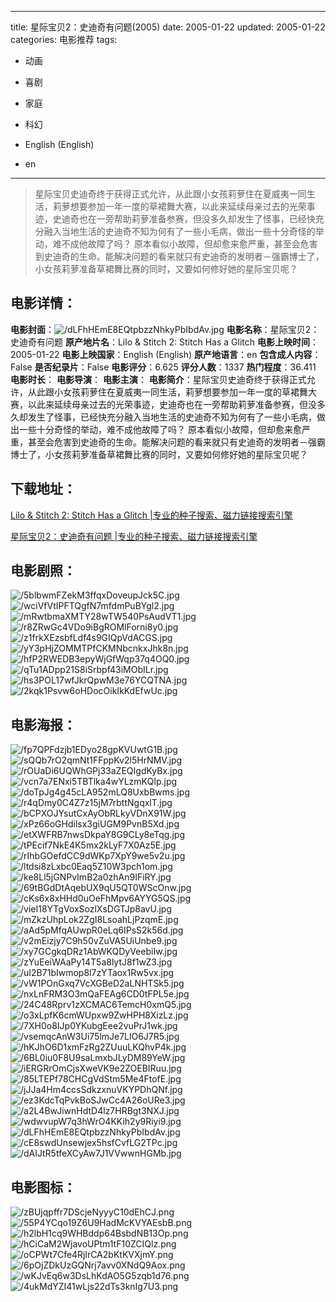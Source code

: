 
---
title: 星际宝贝2：史迪奇有问题(2005)
date: 2005-01-22
updated: 2005-01-22
categories: 电影推荐
tags:
- 动画
- 喜剧
- 家庭
- 科幻

- English (English)
- en
---


> 星际宝贝史迪奇终于获得正式允许，从此跟小女孩莉萝住在夏威夷一同生活，莉萝想要参加一年一度的草裙舞大赛，以此来延续母亲过去的光荣事迹，史迪奇也在一旁帮助莉萝准备参赛，但没多久却发生了怪事，已经快充分融入当地生活的史迪奇不知为何有了一些小毛病，做出一些十分奇怪的举动，难不成他故障了吗？ 原本看似小故障，但却愈来愈严重，甚至会危害到史迪奇的生命。能解决问题的看来就只有史迪奇的发明者－强霸博士了，小女孩莉萝准备草裙舞比赛的同时，又要如何修好她的星际宝贝呢？

## **电影详情**：

**电影封面**：<img src="https://image.tmdb.org/t/p/w200/dLFhHEmE8EQtpbzzNhkyPbIbdAv.jpg" alt="/dLFhHEmE8EQtpbzzNhkyPbIbdAv.jpg" title="/dLFhHEmE8EQtpbzzNhkyPbIbdAv.jpg">
**电影名称**：星际宝贝2：史迪奇有问题
**原产地片名**：Lilo & Stitch 2: Stitch Has a Glitch
**电影上映时间**：2005-01-22
**电影上映国家**：English (English)
**原产地语言**：en
**包含成人内容**：False
**是否纪录片**：False
**电影评分**：6.625
**评分人数**：1337
**热门程度**：36.411
**电影时长**：
**电影导演**：
**电影主演**：
**电影简介**：星际宝贝史迪奇终于获得正式允许，从此跟小女孩莉萝住在夏威夷一同生活，莉萝想要参加一年一度的草裙舞大赛，以此来延续母亲过去的光荣事迹，史迪奇也在一旁帮助莉萝准备参赛，但没多久却发生了怪事，已经快充分融入当地生活的史迪奇不知为何有了一些小毛病，做出一些十分奇怪的举动，难不成他故障了吗？ 原本看似小故障，但却愈来愈严重，甚至会危害到史迪奇的生命。能解决问题的看来就只有史迪奇的发明者－强霸博士了，小女孩莉萝准备草裙舞比赛的同时，又要如何修好她的星际宝贝呢？

## **下载地址**：
[Lilo & Stitch 2: Stitch Has a Glitch |专业的种子搜索、磁力链接搜索引擎](https://movie.amd794.com:2083/?search=Lilo%20%26%20Stitch%202%3A%20Stitch%20Has%20a%20Glitch&ordering=&mode=match_phrase&page_size=10&page=1)

[星际宝贝2：史迪奇有问题 |专业的种子搜索、磁力链接搜索引擎](https://movie.amd794.com:2083/?search=%E6%98%9F%E9%99%85%E5%AE%9D%E8%B4%9D2%EF%BC%9A%E5%8F%B2%E8%BF%AA%E5%A5%87%E6%9C%89%E9%97%AE%E9%A2%98&ordering=&mode=match_phrase&page_size=10&page=1)
 

## **电影剧照**：
<img src="https://image.tmdb.org/t/p/original/5blbwmFZekM3ffqxDoveupJck5C.jpg" alt="/5blbwmFZekM3ffqxDoveupJck5C.jpg" title="/5blbwmFZekM3ffqxDoveupJck5C.jpg"><img src="https://image.tmdb.org/t/p/original/wciVfVtIPFTQgfN7mfdmPuBYgl2.jpg" alt="/wciVfVtIPFTQgfN7mfdmPuBYgl2.jpg" title="/wciVfVtIPFTQgfN7mfdmPuBYgl2.jpg"><img src="https://image.tmdb.org/t/p/original/mRwtbmaXMTY28wTW540PsAudVT1.jpg" alt="/mRwtbmaXMTY28wTW540PsAudVT1.jpg" title="/mRwtbmaXMTY28wTW540PsAudVT1.jpg"><img src="https://image.tmdb.org/t/p/original/r8ZRwGc4VDo9iBgROMlForni8y0.jpg" alt="/r8ZRwGc4VDo9iBgROMlForni8y0.jpg" title="/r8ZRwGc4VDo9iBgROMlForni8y0.jpg"><img src="https://image.tmdb.org/t/p/original/z1frkXEzsbfLdf4s9GIQpVdACGS.jpg" alt="/z1frkXEzsbfLdf4s9GIQpVdACGS.jpg" title="/z1frkXEzsbfLdf4s9GIQpVdACGS.jpg"><img src="https://image.tmdb.org/t/p/original/yY3pHjZOMMTPfCKMNbcnkxJhk8n.jpg" alt="/yY3pHjZOMMTPfCKMNbcnkxJhk8n.jpg" title="/yY3pHjZOMMTPfCKMNbcnkxJhk8n.jpg"><img src="https://image.tmdb.org/t/p/original/hfP2RWEDB3epyWjGfWqp37q4OQ0.jpg" alt="/hfP2RWEDB3epyWjGfWqp37q4OQ0.jpg" title="/hfP2RWEDB3epyWjGfWqp37q4OQ0.jpg"><img src="https://image.tmdb.org/t/p/original/qTu1ADpp21S8iSrbpf43iMObILr.jpg" alt="/qTu1ADpp21S8iSrbpf43iMObILr.jpg" title="/qTu1ADpp21S8iSrbpf43iMObILr.jpg"><img src="https://image.tmdb.org/t/p/original/hs3POL17wfJkrQpwM3e76YCQTNA.jpg" alt="/hs3POL17wfJkrQpwM3e76YCQTNA.jpg" title="/hs3POL17wfJkrQpwM3e76YCQTNA.jpg"><img src="https://image.tmdb.org/t/p/original/2kqk1Psvw6oHDocOikIkKdEfwUc.jpg" alt="/2kqk1Psvw6oHDocOikIkKdEfwUc.jpg" title="/2kqk1Psvw6oHDocOikIkKdEfwUc.jpg">

## **电影海报**：
<img src="https://image.tmdb.org/t/p/original/fp7QPFdzjb1EDyo28gpKVUwtG1B.jpg" alt="/fp7QPFdzjb1EDyo28gpKVUwtG1B.jpg" title="/fp7QPFdzjb1EDyo28gpKVUwtG1B.jpg"><img src="https://image.tmdb.org/t/p/original/sQQb7rO2qmNt1FFppKv2l5HrNMV.jpg" alt="/sQQb7rO2qmNt1FFppKv2l5HrNMV.jpg" title="/sQQb7rO2qmNt1FFppKv2l5HrNMV.jpg"><img src="https://image.tmdb.org/t/p/original/rOUaDi6UQWhGPj33aZEQIgdKyBx.jpg" alt="/rOUaDi6UQWhGPj33aZEQIgdKyBx.jpg" title="/rOUaDi6UQWhGPj33aZEQIgdKyBx.jpg"><img src="https://image.tmdb.org/t/p/original/vcn7a7ENxi5TBTlka4wYLzmKQIp.jpg" alt="/vcn7a7ENxi5TBTlka4wYLzmKQIp.jpg" title="/vcn7a7ENxi5TBTlka4wYLzmKQIp.jpg"><img src="https://image.tmdb.org/t/p/original/doTpJg4g45cLA952mLQ8UxbBwms.jpg" alt="/doTpJg4g45cLA952mLQ8UxbBwms.jpg" title="/doTpJg4g45cLA952mLQ8UxbBwms.jpg"><img src="https://image.tmdb.org/t/p/original/r4qDmy0C4Z7z15jM7rbttNgqxlT.jpg" alt="/r4qDmy0C4Z7z15jM7rbttNgqxlT.jpg" title="/r4qDmy0C4Z7z15jM7rbttNgqxlT.jpg"><img src="https://image.tmdb.org/t/p/original/bCPXOJYsutCxAyObRLkyVDnX91W.jpg" alt="/bCPXOJYsutCxAyObRLkyVDnX91W.jpg" title="/bCPXOJYsutCxAyObRLkyVDnX91W.jpg"><img src="https://image.tmdb.org/t/p/original/xPz66oGHdilsx3giUGM9PvnB5Xd.jpg" alt="/xPz66oGHdilsx3giUGM9PvnB5Xd.jpg" title="/xPz66oGHdilsx3giUGM9PvnB5Xd.jpg"><img src="https://image.tmdb.org/t/p/original/etXWFRB7nwsDkpaY8G9CLy8eTqg.jpg" alt="/etXWFRB7nwsDkpaY8G9CLy8eTqg.jpg" title="/etXWFRB7nwsDkpaY8G9CLy8eTqg.jpg"><img src="https://image.tmdb.org/t/p/original/tPEcif7NkE4K5mx2kLyF7X0Az5E.jpg" alt="/tPEcif7NkE4K5mx2kLyF7X0Az5E.jpg" title="/tPEcif7NkE4K5mx2kLyF7X0Az5E.jpg"><img src="https://image.tmdb.org/t/p/original/rIhbGOefdCC9dWKp7XpY9we5v2u.jpg" alt="/rIhbGOefdCC9dWKp7XpY9we5v2u.jpg" title="/rIhbGOefdCC9dWKp7XpY9we5v2u.jpg"><img src="https://image.tmdb.org/t/p/original/ltdsi8zLxbc0Eaq5Z10W3pch1om.jpg" alt="/ltdsi8zLxbc0Eaq5Z10W3pch1om.jpg" title="/ltdsi8zLxbc0Eaq5Z10W3pch1om.jpg"><img src="https://image.tmdb.org/t/p/original/ke8Ll5jGNPvImB2a0zhAn9IFiRY.jpg" alt="/ke8Ll5jGNPvImB2a0zhAn9IFiRY.jpg" title="/ke8Ll5jGNPvImB2a0zhAn9IFiRY.jpg"><img src="https://image.tmdb.org/t/p/original/69tBGdDtAqebUX9qU5QT0WScOnw.jpg" alt="/69tBGdDtAqebUX9qU5QT0WScOnw.jpg" title="/69tBGdDtAqebUX9qU5QT0WScOnw.jpg"><img src="https://image.tmdb.org/t/p/original/cKs6x8xHHd0uOeFhMpv6AYYG5QS.jpg" alt="/cKs6x8xHHd0uOeFhMpv6AYYG5QS.jpg" title="/cKs6x8xHHd0uOeFhMpv6AYYG5QS.jpg"><img src="https://image.tmdb.org/t/p/original/vieI18YTgVoxSozlXsDGTJp8avU.jpg" alt="/vieI18YTgVoxSozlXsDGTJp8avU.jpg" title="/vieI18YTgVoxSozlXsDGTJp8avU.jpg"><img src="https://image.tmdb.org/t/p/original/mZkzUhpLok2ZgI8LsoahLjPzqmE.jpg" alt="/mZkzUhpLok2ZgI8LsoahLjPzqmE.jpg" title="/mZkzUhpLok2ZgI8LsoahLjPzqmE.jpg"><img src="https://image.tmdb.org/t/p/original/aAd5pMfqAUwpR0eLq6IPsS2k56d.jpg" alt="/aAd5pMfqAUwpR0eLq6IPsS2k56d.jpg" title="/aAd5pMfqAUwpR0eLq6IPsS2k56d.jpg"><img src="https://image.tmdb.org/t/p/original/v2mEizjy7C9h50vZuVA5UiUnbe9.jpg" alt="/v2mEizjy7C9h50vZuVA5UiUnbe9.jpg" title="/v2mEizjy7C9h50vZuVA5UiUnbe9.jpg"><img src="https://image.tmdb.org/t/p/original/xy7GCgkqDRz1AbWKQDyVeebiIw.jpg" alt="/xy7GCgkqDRz1AbWKQDyVeebiIw.jpg" title="/xy7GCgkqDRz1AbWKQDyVeebiIw.jpg"><img src="https://image.tmdb.org/t/p/original/zYuEeiWAaPy14T5a8lytJ8f1wZ3.jpg" alt="/zYuEeiWAaPy14T5a8lytJ8f1wZ3.jpg" title="/zYuEeiWAaPy14T5a8lytJ8f1wZ3.jpg"><img src="https://image.tmdb.org/t/p/original/uI2B71bIwmop8l7zYTaox1Rw5vx.jpg" alt="/uI2B71bIwmop8l7zYTaox1Rw5vx.jpg" title="/uI2B71bIwmop8l7zYTaox1Rw5vx.jpg"><img src="https://image.tmdb.org/t/p/original/vW1POnGxq7VcXGBeD2aLNHTSk5.jpg" alt="/vW1POnGxq7VcXGBeD2aLNHTSk5.jpg" title="/vW1POnGxq7VcXGBeD2aLNHTSk5.jpg"><img src="https://image.tmdb.org/t/p/original/nxLnFRM3O3mQaFEAg6CD0tFPL5e.jpg" alt="/nxLnFRM3O3mQaFEAg6CD0tFPL5e.jpg" title="/nxLnFRM3O3mQaFEAg6CD0tFPL5e.jpg"><img src="https://image.tmdb.org/t/p/original/24C48Rprv1zXCMAC6TemcH0xmQ5.jpg" alt="/24C48Rprv1zXCMAC6TemcH0xmQ5.jpg" title="/24C48Rprv1zXCMAC6TemcH0xmQ5.jpg"><img src="https://image.tmdb.org/t/p/original/o3xLpfK6cmWUpxw9ZwHPH8XizLz.jpg" alt="/o3xLpfK6cmWUpxw9ZwHPH8XizLz.jpg" title="/o3xLpfK6cmWUpxw9ZwHPH8XizLz.jpg"><img src="https://image.tmdb.org/t/p/original/7XH0o8IJp0YKubgEee2vuPrJ1wk.jpg" alt="/7XH0o8IJp0YKubgEee2vuPrJ1wk.jpg" title="/7XH0o8IJp0YKubgEee2vuPrJ1wk.jpg"><img src="https://image.tmdb.org/t/p/original/vsemqcAnW3Ui75lmJe7LlO6J7R5.jpg" alt="/vsemqcAnW3Ui75lmJe7LlO6J7R5.jpg" title="/vsemqcAnW3Ui75lmJe7LlO6J7R5.jpg"><img src="https://image.tmdb.org/t/p/original/hKJhO6D1xmFzRg2ZUuuLKQhvP4k.jpg" alt="/hKJhO6D1xmFzRg2ZUuuLKQhvP4k.jpg" title="/hKJhO6D1xmFzRg2ZUuuLKQhvP4k.jpg"><img src="https://image.tmdb.org/t/p/original/6BL0iu0F8U9saLmxbJLyDM89YeW.jpg" alt="/6BL0iu0F8U9saLmxbJLyDM89YeW.jpg" title="/6BL0iu0F8U9saLmxbJLyDM89YeW.jpg"><img src="https://image.tmdb.org/t/p/original/iERGRrOmCjsXweVK9e2ZOEBIRuu.jpg" alt="/iERGRrOmCjsXweVK9e2ZOEBIRuu.jpg" title="/iERGRrOmCjsXweVK9e2ZOEBIRuu.jpg"><img src="https://image.tmdb.org/t/p/original/85LTEPf78CHCgVdStm5Me4FtofE.jpg" alt="/85LTEPf78CHCgVdStm5Me4FtofE.jpg" title="/85LTEPf78CHCgVdStm5Me4FtofE.jpg"><img src="https://image.tmdb.org/t/p/original/jJJa4Hm4ccsSdkzxnuVKYPDhQNf.jpg" alt="/jJJa4Hm4ccsSdkzxnuVKYPDhQNf.jpg" title="/jJJa4Hm4ccsSdkzxnuVKYPDhQNf.jpg"><img src="https://image.tmdb.org/t/p/original/ez3KdcTqPvkBoSJwCc4A26oURe3.jpg" alt="/ez3KdcTqPvkBoSJwCc4A26oURe3.jpg" title="/ez3KdcTqPvkBoSJwCc4A26oURe3.jpg"><img src="https://image.tmdb.org/t/p/original/a2L4BwJiwnHdtD4lz7HRBgt3NXJ.jpg" alt="/a2L4BwJiwnHdtD4lz7HRBgt3NXJ.jpg" title="/a2L4BwJiwnHdtD4lz7HRBgt3NXJ.jpg"><img src="https://image.tmdb.org/t/p/original/wdwvupW7q3hWrO4KKih2y9Riyi9.jpg" alt="/wdwvupW7q3hWrO4KKih2y9Riyi9.jpg" title="/wdwvupW7q3hWrO4KKih2y9Riyi9.jpg"><img src="https://image.tmdb.org/t/p/original/dLFhHEmE8EQtpbzzNhkyPbIbdAv.jpg" alt="/dLFhHEmE8EQtpbzzNhkyPbIbdAv.jpg" title="/dLFhHEmE8EQtpbzzNhkyPbIbdAv.jpg"><img src="https://image.tmdb.org/t/p/original/cE8swdUnsewjex5hsfCvfLG2TPc.jpg" alt="/cE8swdUnsewjex5hsfCvfLG2TPc.jpg" title="/cE8swdUnsewjex5hsfCvfLG2TPc.jpg"><img src="https://image.tmdb.org/t/p/original/dAIJtR5tfeXCyAw7J1VVwwnHGMb.jpg" alt="/dAIJtR5tfeXCyAw7J1VVwwnHGMb.jpg" title="/dAIJtR5tfeXCyAw7J1VVwwnHGMb.jpg">

## **电影图标**：
<img src="https://image.tmdb.org/t/p/original/zBUjqpffr7DScjeNyyyC10dEhCJ.png" alt="/zBUjqpffr7DScjeNyyyC10dEhCJ.png" title="/zBUjqpffr7DScjeNyyyC10dEhCJ.png"><img src="https://image.tmdb.org/t/p/original/55P4YCqo19Z6U9HadMcKVYAEsbB.png" alt="/55P4YCqo19Z6U9HadMcKVYAEsbB.png" title="/55P4YCqo19Z6U9HadMcKVYAEsbB.png"><img src="https://image.tmdb.org/t/p/original/h2lbH1cq9WHBddp64BsbdNB13Op.png" alt="/h2lbH1cq9WHBddp64BsbdNB13Op.png" title="/h2lbH1cq9WHBddp64BsbdNB13Op.png"><img src="https://image.tmdb.org/t/p/original/hCiCaM2WjavoUPtm1tF10ZCIQlz.png" alt="/hCiCaM2WjavoUPtm1tF10ZCIQlz.png" title="/hCiCaM2WjavoUPtm1tF10ZCIQlz.png"><img src="https://image.tmdb.org/t/p/original/oCPWt7Cfe4RjlrCA2bKtKVXjmY.png" alt="/oCPWt7Cfe4RjlrCA2bKtKVXjmY.png" title="/oCPWt7Cfe4RjlrCA2bKtKVXjmY.png"><img src="https://image.tmdb.org/t/p/original/6pOjZDkUzGQNrj7avv0XNdQ9Aox.png" alt="/6pOjZDkUzGQNrj7avv0XNdQ9Aox.png" title="/6pOjZDkUzGQNrj7avv0XNdQ9Aox.png"><img src="https://image.tmdb.org/t/p/original/wKJvEq6w3DsLhKdAO5G5zqb1d76.png" alt="/wKJvEq6w3DsLhKdAO5G5zqb1d76.png" title="/wKJvEq6w3DsLhKdAO5G5zqb1d76.png"><img src="https://image.tmdb.org/t/p/original/4ukMdYZI41wLjs22dTs3knIg7U3.png" alt="/4ukMdYZI41wLjs22dTs3knIg7U3.png" title="/4ukMdYZI41wLjs22dTs3knIg7U3.png">
